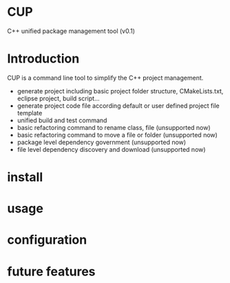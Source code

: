 # CUP 

C++ unified package management tool (v0.1)

# Introduction

CUP is a command line tool to simplify the C++ project management.

- generate project including basic project folder structure, CMakeLists.txt, eclipse project, build script...
- generate project code file according default or user defined project file template
- unified build and test command
- basic refactoring command to rename class, file (unsupported now)
- basic refactoring command to move a file or folder (unsupported now)
- package level dependency government (unsupported now)
- file level dependency discovery and download (unsupported now)

# install

# usage

# configuration

# future features